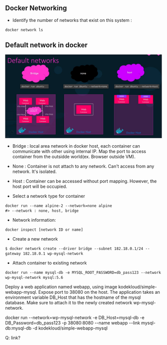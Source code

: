 ## Docker Networking


* Identify the number of networks that exist on this system :
```console
docker network ls
```
## Default network in docker

<div align=center>

![image](https://github.com/alonzo3569/Docker_tutorial/blob/main/Img/Docker_Default_Network.JPG)


</div>

* Bridge : local area network in docker host, each container can communicate with other using internal IP. Map the port to access container from the outsidde world(ex. Browser outside VM).
* None : Container is not attach to any network. Can't access from any network. It's isolated.
* Host : Container can be accessed without port mapping. However, the host port will be occupied.

* Select a network type for container
```console
docker run --name alpine-2 --network=none alpine
#> --network : none, host, bridge
```

* Network information:
```console
docker inspect [network ID or name]
```

* Create a new network
```console
$ docker network create --driver bridge --subnet 182.18.0.1/24 --gateway 182.18.0.1 wp-mysql-network
```

* Attach container to existing network
```console
docker run --name mysql-db -e MYSQL_ROOT_PASSWORD=db_pass123 --network wp-mysql-network mysql:5.6
```

Deploy a web application named webapp, using image kodekloud/simple-webapp-mysql. 
Expose port to 38080 on the host. 
The application takes an environment variable DB_Host that has the hostname of the mysql database. 
Make sure to attach it to the newly created network wp-mysql-network.

docker run --network=wp-mysql-network -e DB_Host=mysql-db -e DB_Password=db_pass123 -p 38080:8080 --name webapp --link mysql-db:mysql-db -d kodekloud/simple-webapp-mysql

Q: link?
